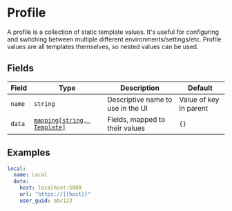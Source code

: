 # Profile

A profile is a collection of static template values. It's useful for configuring and switching between multiple different environments/settings/etc. Profile values are all templates themselves, so nested values can be used.

## Fields

| Field  | Type                                         | Description                       | Default                |
| ------ | -------------------------------------------- | --------------------------------- | ---------------------- |
| `name` | `string`                                     | Descriptive name to use in the UI | Value of key in parent |
| `data` | [`mapping[string, Template]`](./template.md) | Fields, mapped to their values    | `{}`                   |

## Examples

```yaml
local:
  name: Local
  data:
    host: localhost:5000
    url: "https://{{host}}"
    user_guid: abc123
```
